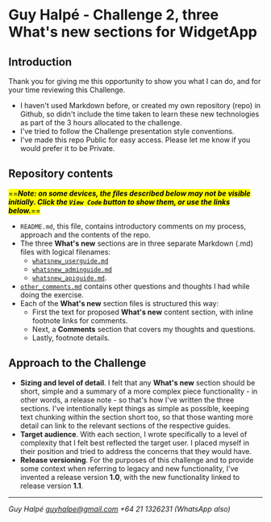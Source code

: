 # Guy Halpé - Challenge 2, three What's new sections for WidgetApp

## Introduction

Thank you for giving me this opportunity to show you what I can do, and for your time reviewing this Challenge.

- I haven't used Markdown before, or created my own repository (repo) in Github, so didn't include the time taken to learn these new technologies as part of the 3 hours allocated to the challenge.
- I've tried to follow the Challenge presentation style conventions.
- I've made this repo Public for easy access. Please let me know if you would prefer it to be Private.

## Repository contents

<mark>==***Note: on some devices, the files described below may not be visible initially. Click the `View Code` button to show them, or use the links below.***==</mark>

- `README.md`, this file, contains introductory comments on my process, approach and the contents of the repo. 
- The three **What's new** sections are in three separate Markdown (.md) files with logical filenames:
  - [`whatsnew_userguide.md`](https://github.com/guyhalpe/guyhalpe-canva-challenge/blob/main/whatsnew_userguide.md)
  - [`whatsnew_adminguide.md`](https://github.com/guyhalpe/guyhalpe-canva-challenge/blob/main/whatsnew_adminguide.md)
  - [`whatsnew_apiguide.md`](https://github.com/guyhalpe/guyhalpe-canva-challenge/blob/main/whatsnew_apiguide.md).
- [`other_comments.md`](https://github.com/guyhalpe/guyhalpe-canva-challenge/blob/main/other_comments.md) contains other questions and thoughts I had while doing the exercise.
- Each of the **What's new** section files is structured this way:
  - First the text for proposed **What's new** content section, with inline footnote links for comments.
  - Next, a **Comments** section that covers my thoughts and questions.
  - Lastly, footnote details.

## Approach to the Challenge

- **Sizing and level of detail**. I felt that any **What's new** section should be short, simple and a summary of a more complex piece functionality - in other words, a release note - so that's how I've written the three sections. I've intentionally kept things as simple as possible, keeping text chunking within the section short too, so that those wanting more detail can link to the relevant sections of the respective guides.
- **Target audience**. With each section, I wrote specifically to a level of complexity that I felt best reflected the target user. I placed myself in their position and tried to address the concerns that they would have.
- **Release versioning**. For the purposes of this challenge and to provide some context when referring to legacy and new functionality, I've invented a release version **1.0**, with the new functionality linked to release version **1.1**.

---
*Guy Halpé
guyhalpe@gmail.com
+64 21 1326231 (WhatsApp also)*
